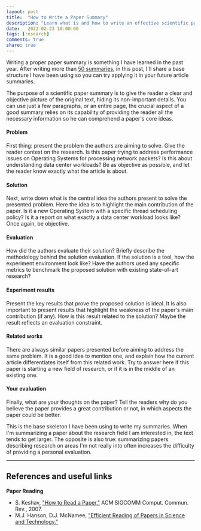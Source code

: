 ```yaml
---
layout: post
title:  "How to Write a Paper Summary"
description: "Learn what is and how to write an effective scientific paper summary."
date:   2022-02-23 10:00:00
tags: [research]
comments: true
share: true
---
```


Writing a proper paper summary is something I have learned in the past year. After writing more than [50 summaries](https://andreybleme.com/tags/#paper-summary), in this post, I'll share a base structure I have been using so you can try applying it in your future article summaries.

The purpose of a scientific paper summary is to give the reader a clear and objective picture of the original text, hiding its non-important details. You can use just a few paragraphs, or an entire page, the crucial aspect of a good summary relies on its capability of providing the reader all the necessary information so he can comprehend a paper's core ideas.

#### Problem
First thing: present the problem the authors are aiming to solve. Give the reader context on the research. Is this paper trying to address performance issues on Operating Systems for processing network packets? Is this about understanding data center workloads? Be as objective as possible, and let the reader know exactly what the article is about.

#### Solution
Next, write down what is the central idea the authors present to solve the presented problem. Here the idea is to highlight the main contribution of the paper. Is it a new Operating System with a specific thread scheduling policy? Is it a report on what exactly a data center workload looks like? Once again, be objective.

#### Evaluation
How did the authors evaluate their solution? Briefly describe the methodology behind the solution evaluation. If the solution is a tool, how the experiment environment look like? Have the authors used any specific metrics to benchmark the proposed solution with existing state-of-art research?

#### Experiment results
Present the key results that prove the proposed solution is ideal. It is also important to present results that highlight the weakness of the paper's main contribution (if any). How is this result related to the solution? Maybe the result reflects an evaluation constraint.

#### Related works
There are always similar papers presented before aiming to address the same problem. It is a good idea to mention one, and explain how the current article differentiates itself from this related work. Try to answer here if this paper is starting a new field of research, or if it is in the middle of an existing one.

#### Your evaluation
Finally, what are your thoughts on the paper? Tell the readers why do you believe the paper provides a great contribution or not, in which aspects the paper could be better.

This is the base skeleton I have been using to write my summaries. When I'm summarizing a paper about the research field I am interested in, the text tends to get larger. The opposite is also true: summarizing papers describing research on areas I'm not really into often increases the difficulty of providing a personal evaluation.

-------------

References and useful links
-------------

**Paper Reading**
- S. Keshav, ["How to Read a Paper,"](https://www.cse.ust.hk/~weiwa/teaching/Fall15-COMP6611B/reading_list/PaperReading.pdf) ACM SIGCOMM Comput. Commun. Rev., 2007.
- M.J. Hanson, D.J. McNamee, ["Efficient Reading of Papers in Science and Technology."](https://www.cse.ust.hk/~weiwa/teaching/Fall15-COMP6611B/reading_list/EfficientReading.pdf)


